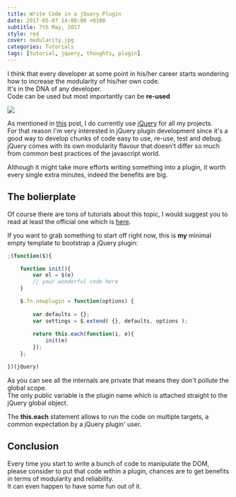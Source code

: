```yaml
---
title: Write Code in a jQuery Plugin
date: 2017-05-07 14:00:00 +0100
subtitle: 7th May, 2017
style: red
cover: modularity.jpg
categories: Tutorials
tags: [tutorial, jquery, thoughts, plugin]
---
```



I think that every developer at some point in his/her career starts wondering how to increase the modularity of his/her own code.  
It's in the DNA of any developer.  
Code can be used but most importantly can be **re-used**

![](/assets/posts/write-code-in-a-jquery-plugin/modularity.jpg)

As mentioned in [this](/blog/still-using-jquery/) post, I do currently use [jQuery](http://jquery.com) for all my projects.  
For that reason I'm very interested in jQuery plugin development since it's a good way to develop chunks of code easy to use, re-use, test and debug.  
jQuery comes with its own modularity flavour that doesn't differ so much from common best practices of the javascript world.

Although it might take more efforts writing something into a plugin, it worth every single extra minutes, indeed the benefits are big.

## The bolierplate

Of course there are tons of tutorials about this topic, I would suggest you to read at least the official one which is [here](https://learn.jquery.com/plugins/basic-plugin-creation/).

If you want to grab something to start off right now, this is **my** minimal empty template to bootstrap a jQuery plugin:

```js
;(function($){

    function init(){
        var el = $(e)
        // your wonderful code here
    }

    $.fn.newplugin = function(options) {
        
        var defaults = {};
        var settings = $.extend( {}, defaults, options );
        
        return this.each(function(i, e){
            init(e)
        });
    };

})(jQuery)
```

As you can see all the internals are private that means they don't pollute the global scope.  
The only public variable is the plugin name which is attached straight to the jQuery global object.

The **this.each** statement allows to run the code on multiple targets, a common expectation by a jQuery plugin' user.

## Conclusion

Every time you start to write a bunch of code to manipulate the DOM, please consider to put that code within a plugin, chances are to get benefits in terms of modularity and reliability.  
It can even happen to have some fun out of it.

